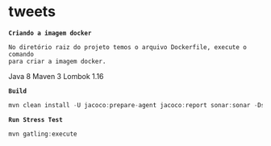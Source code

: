 # tweets

**```Criando a imagem docker```**
```
No diretório raiz do projeto temos o arquivo Dockerfile, execute o comando   
para criar a imagem docker.
```
Java 8
Maven 3
Lombok 1.16


**```Build```**
```java
mvn clean install -U jacoco:prepare-agent jacoco:report sonar:sonar -Dsonar.host.url=http://sonar.ns2online.com.br/
```

**```Run Stress Test```**
```java
mvn gatling:execute
```
